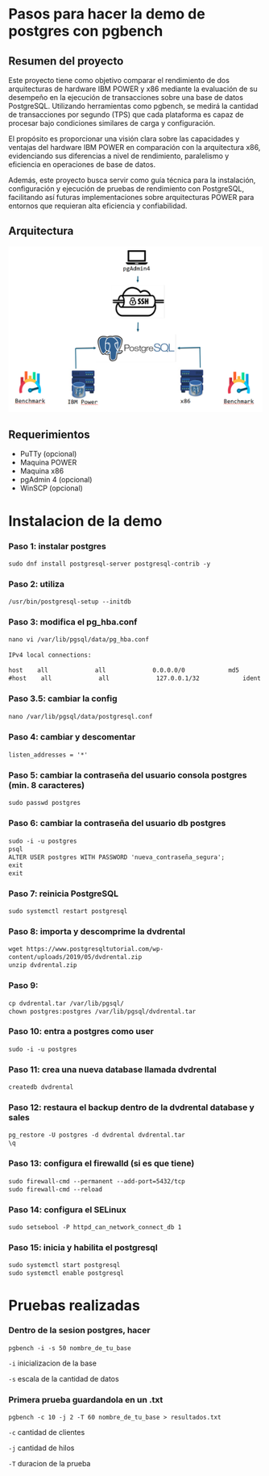 # Pasos para hacer la demo de postgres con pgbench

## Resumen del proyecto
Este proyecto tiene como objetivo comparar el rendimiento de dos arquitecturas de hardware IBM POWER y x86 mediante la evaluación de su desempeño en la ejecución de transacciones sobre una base de datos PostgreSQL. Utilizando herramientas como pgbench, se medirá la cantidad de transacciones por segundo (TPS) que cada plataforma es capaz de procesar bajo condiciones similares de carga y configuración.

El propósito es proporcionar una visión clara sobre las capacidades y ventajas del hardware IBM POWER en comparación con la arquitectura x86, evidenciando sus diferencias a nivel de rendimiento, paralelismo y eficiencia en operaciones de base de datos.

Además, este proyecto busca servir como guía técnica para la instalación, configuración y ejecución de pruebas de rendimiento con PostgreSQL, facilitando así futuras implementaciones sobre arquitecturas POWER para entornos que requieran alta eficiencia y confiabilidad.
## Arquitectura
![alt text](arq_demo.png)
## Requerimientos
- PuTTy (opcional)
- Maquina POWER
- Maquina x86
- pgAdmin 4 (opcional)
- WinSCP (opcional)

# Instalacion de la demo

### Paso 1: instalar postgres
```
sudo dnf install postgresql-server postgresql-contrib -y
```
### Paso 2: utiliza
```
/usr/bin/postgresql-setup --initdb
```
### Paso 3: modifica el pg_hba.conf
```
nano vi /var/lib/pgsql/data/pg_hba.conf
```

`IPv4 local connections:`
```
host    all             all             0.0.0.0/0            md5
#host    all             all             127.0.0.1/32            ident
```
### Paso 3.5: cambiar la config
```
nano /var/lib/pgsql/data/postgresql.conf
```
### Paso 4: cambiar y descomentar

`listen_addresses = '*'`

### Paso 5: cambiar la contraseña del usuario consola postgres (min. 8 caracteres)
```
sudo passwd postgres
```
### Paso 6: cambiar la contraseña del usuario db postgres
```
sudo -i -u postgres
psql
ALTER USER postgres WITH PASSWORD 'nueva_contraseña_segura';
exit
exit
```
### Paso 7: reinicia PostgreSQL
```
sudo systemctl restart postgresql
```
### Paso 8: importa y descomprime la dvdrental
```
wget https://www.postgresqltutorial.com/wp-content/uploads/2019/05/dvdrental.zip
unzip dvdrental.zip
```
### Paso 9: 
```
cp dvdrental.tar /var/lib/pgsql/
chown postgres:postgres /var/lib/pgsql/dvdrental.tar
```
### Paso 10: entra a postgres como user
```
sudo -i -u postgres
```
### Paso 11: crea una nueva database llamada dvdrental
```
createdb dvdrental
```
### Paso 12: restaura el backup dentro de la dvdrental database y sales
```
pg_restore -U postgres -d dvdrental dvdrental.tar
\q
```
### Paso 13: configura el firewalld (si es que tiene)
```
sudo firewall-cmd --permanent --add-port=5432/tcp
sudo firewall-cmd --reload
```
### Paso 14: configura el SELinux
```
sudo setsebool -P httpd_can_network_connect_db 1
```
### Paso 15: inicia y habilita el postgresql
```
sudo systemctl start postgresql
sudo systemctl enable postgresql
```
# Pruebas realizadas

### Dentro de la sesion postgres, hacer
```
pgbench -i -s 50 nombre_de_tu_base
```
`-i` inicializacion de la base

`-s` escala de la cantidad de datos
### Primera prueba guardandola en un .txt
```
pgbench -c 10 -j 2 -T 60 nombre_de_tu_base > resultados.txt
```
`-c` cantidad de clientes

`-j` cantidad de hilos

`-T` duracion de la prueba





